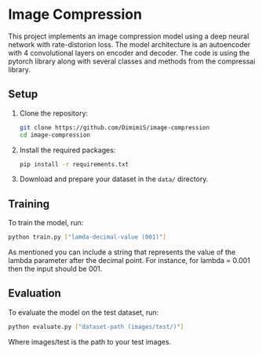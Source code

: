 # Image Compression

This project implements an image compression model using a deep neural network with rate-distorion loss. The model architecture is an autoencoder with 4 convolutional layers on encoder and decoder. 
The code is using the pytorch library along with several classes and methods from the compressai library.

## Setup

1. Clone the repository:
   ```bash
   git clone https://github.com/DimimiS/image-compression
   cd image-compression
   ```

2. Install the required packages:
   ```bash
   pip install -r requirements.txt
   ```

3. Download and prepare your dataset in the `data/` directory.

## Training

To train the model, run:
```bash
python train.py ["lamda-decimal-value (001)"]
```
As mentioned you can include a string that represents the value of the lambda parameter after the decimal point. For instance, for lambda = 0.001 then the input should be 001.

## Evaluation

To evaluate the model on the test dataset, run:
```bash
python evaluate.py ["dataset-path (images/test/)"]
```
Where images/test is the path to your test images.
